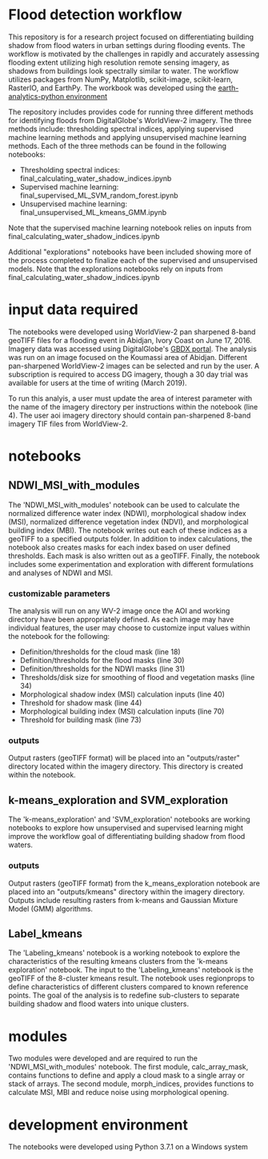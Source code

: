 # Flood detection workflow

This repository is for a research project focused on differentiating building shadow from flood waters in urban settings during flooding events. The workflow is motivated by the challenges in rapidly and accurately assessing flooding extent utilizing high resolution remote sensing imagery, as shadows from buildings look spectrally similar to water. The workflow utilizes packages from NumPy, Matplotlib, scikit-image, scikit-learn, RasterIO, and EarthPy. The workbook was developed using the [earth-analytics-python environment](https://github.com/earthlab/earth-analytics-python-env)

The repository includes provides code for running three different methods for identifying floods from DigitalGlobe's WorldView-2 imagery. The three methods include: thresholding spectral indices, applying supervised machine learning methods and applying unsupervised machine learning methods. Each of the three methods can be found in the following notebooks:

- Thresholding spectral indices: final_calculating_water_shadow_indices.ipynb
- Supervised machine learning: final_supervised_ML_SVM_random_forest.ipynb
- Unsupervised machine learning: final_unsupervised_ML_kmeans_GMM.ipynb

Note that the supervised machine learning notebook relies on inputs from final_calculating_water_shadow_indices.ipynb

Additional "explorations" notebooks have been included showing more of the process completed to finalize each of the supervised and unsupervised models. Note that the explorations notebooks rely on inputs from final_calculating_water_shadow_indices.ipynb

# input data required

The notebooks were developed using WorldView-2 pan sharpened 8-band geoTIFF files for a flooding event in Abidjan, Ivory Coast on June 17, 2016. Imagery data was accessed using DigitalGlobe's [GBDX portal](https://platform.digitalglobe.com/gbdx/). The analysis was run on an image focused on the Koumassi area of Abidjan. Different pan-sharpened WorldView-2 images can be selected and run by the user. A subscription is required to access DG imagery, though a 30 day trial was available for users at the time of writing (March 2019). 

To run this analyis, a user must update the area of interest parameter with the name of the imagery directory per instructions within the notebook (line 4). The user aoi imagery directory should contain pan-sharpened 8-band imagery TIF files from WorldView-2. 
# notebooks

## NDWI_MSI_with_modules
The 'NDWI_MSI_with_modules' notebook can be used to calculate the normalized difference water index (NDWI), morphological shadow index (MSI), normalized difference vegetation index (NDVI), and morphological building index (MBI). The notebook writes out each of these indices as a geoTIFF to a specified outputs folder. In addition to index calculations, the notebook also creates masks for each index based on user defined thresholds. Each mask is also written out as a geoTIFF. Finally, the notebook includes some experimentation and exploration with different formulations and analyses of NDWI and MSI. 

### customizable parameters

The analysis will run on any WV-2 image once the AOI and working directory have been appropriately defined. As each image may have individual features, the user may choose to customize input values within the notebook for the following:
- Definition/thresholds for the cloud mask (line 18)
- Definition/thresholds for the flood masks (line 30)
- Definition/thresholds for the NDWI masks (line 31)
- Thresholds/disk size for smoothing of flood and vegetation masks (line 34)
- Morphological shadow index (MSI) calculation inputs (line 40)
- Threshold for shadow mask (line 44)
- Morphological building index (MSI) calculation inputs (line 70)
- Threshold for building mask (line 73)

### outputs

Output rasters (geoTIFF format) will be placed into an "outputs/raster" directory located within the imagery directory. This directory is created within the notebook. 

## k-means_exploration and SVM_exploration

The 'k-means_exploration' and 'SVM_exploration' notebooks are working notebooks to explore how unsupervised and supervised learning might improve the workflow goal of differentiating building shadow from flood waters. 

### outputs

Output rasters (geoTIFF format) from the k_means_exploration notebook are placed into an "outputs/kmeans" directory within the imagery directory. Outputs include resulting rasters from k-means and Gaussian Mixture Model (GMM) algorithms. 

## Label_kmeans 
The 'Labeling_kmeans' notebook is a working notebook to explore the characteristics of the resulting kmeans clusters from the 'k-means exploration' notebook. The input to the 'Labeling_kmeans' notebook is the geoTIFF of the 8-cluster kmeans result. The notebook uses regionprops to define characteristics of different clusters compared to known reference points. The goal of the analysis is to redefine sub-clusters to separate building shadow and flood waters into unique clusters. 

# modules
Two modules were developed and are required to run the 'NDWI_MSI_with_modules' notebook. The first module, calc_array_mask, contains functions to define and apply a cloud mask to a single array or stack of arrays. The second module, morph_indices, provides functions to calculate MSI, MBI and reduce noise using morphological opening. 

# development environment
The notebooks were developed using Python 3.7.1 on a Windows system
